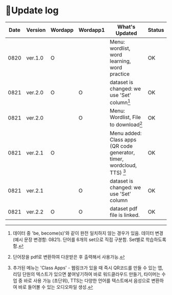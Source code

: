 # 🐳Update log

|Date|Version|Wordapp|Wordapp1|What's Updated|Status|
|--|--|--|--|--|--|
|0820|ver.1.0|O||Menu: wordlist, word learning, word practice|OK|
|0821|ver.2.0|O|O|dataset is changed: we use 'Set' column[^1]|OK|
|0821|ver.2.0||O|Menu: Wordlist, File to download[^2]|OK|
|0821|ver.2.1|O||Menu added: Class apps (QR code generator, timer, wordcloud, TTS) [^3]|OK|
|0821|ver.2.1||O|dataset is changed: we use 'Set' column|OK|
|0821|ver.2.2|O|O|dataset pdf file is linked.|OK|

[^1]: 데이터 중 'be, become(s)'와 같이 완전 일치하지 않는 경우가 있음. 데이터 변경 (예시 문장 변경함: 0821). 단어를 6개의 set으로 직접 구분함. Set별로 학습하도록 함.
[^2]: 단어장을 pdf로 변환하여 다운받은 후 출력해서 사용가능. 
[^3]: 추가된 메뉴는 'Class Apps' - 웹링크가 있을 때 즉시 QR코드를 만들 수 있는 앱, 리딩 단원의 텍스트가 있으면 붙여넣기하여 바로 워드클라우드 만들기, 타이머는 수업 중 바로 사용 가능 (초단위), TTS는 다양한 언어를 텍스트에서 음성으로 변환하여 바로 들어볼 수 있는 오디오파일 생성.
